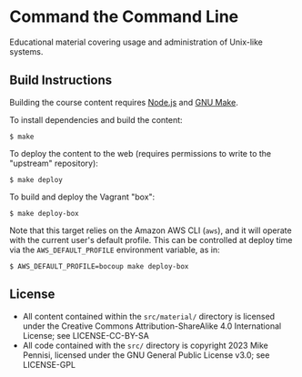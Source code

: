 # Command the Command Line

Educational material covering usage and administration of Unix-like systems.

## Build Instructions

Building the course content requires [Node.js](https://nodejs.org/en/) and [GNU
Make](https://www.gnu.org/software/make/).

To install dependencies and build the content:

    $ make

To deploy the content to the web (requires permissions to write to the
"upstream" repository):

    $ make deploy

To build and deploy the Vagrant "box":

    $ make deploy-box

Note that this target relies on the Amazon AWS CLI (`aws`), and it will operate
with the current user's default profile. This can be controlled at deploy time
via the `AWS_DEFAULT_PROFILE` environment variable, as in:

    $ AWS_DEFAULT_PROFILE=bocoup make deploy-box

## License

- All content contained within the `src/material/` directory is licensed under
  the Creative Commons Attribution-ShareAlike 4.0 International License; see
  LICENSE-CC-BY-SA
- All code contained with the `src/` directory is copyright 2023 Mike Pennisi,
  licensed under the GNU General Public License v3.0; see LICENSE-GPL
